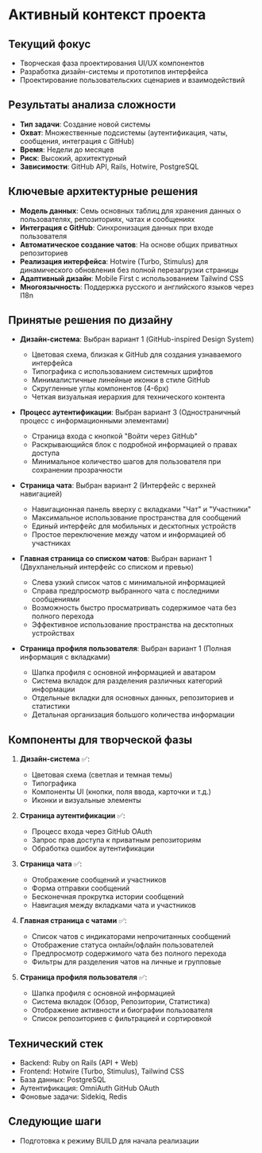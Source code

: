 # Активный контекст проекта

## Текущий фокус
- Творческая фаза проектирования UI/UX компонентов
- Разработка дизайн-системы и прототипов интерфейса
- Проектирование пользовательских сценариев и взаимодействий

## Результаты анализа сложности
- **Тип задачи**: Создание новой системы
- **Охват**: Множественные подсистемы (аутентификация, чаты, сообщения, интеграция с GitHub)
- **Время**: Недели до месяцев
- **Риск**: Высокий, архитектурный
- **Зависимости**: GitHub API, Rails, Hotwire, PostgreSQL

## Ключевые архитектурные решения
- **Модель данных**: Семь основных таблиц для хранения данных о пользователях, репозиториях, чатах и сообщениях
- **Интеграция с GitHub**: Синхронизация данных при входе пользователя
- **Автоматическое создание чатов**: На основе общих приватных репозиториев
- **Реализация интерфейса**: Hotwire (Turbo, Stimulus) для динамического обновления без полной перезагрузки страницы
- **Адаптивный дизайн**: Mobile First с использованием Tailwind CSS
- **Многоязычность**: Поддержка русского и английского языков через I18n

## Принятые решения по дизайну
- **Дизайн-система**: Выбран вариант 1 (GitHub-inspired Design System)
  - Цветовая схема, близкая к GitHub для создания узнаваемого интерфейса
  - Типографика с использованием системных шрифтов
  - Минималистичные линейные иконки в стиле GitHub
  - Скругленные углы компонентов (4-6px)
  - Четкая визуальная иерархия для технического контента

- **Процесс аутентификации**: Выбран вариант 3 (Одностраничный процесс с информационными элементами)
  - Страница входа с кнопкой "Войти через GitHub"
  - Раскрывающийся блок с подробной информацией о правах доступа
  - Минимальное количество шагов для пользователя при сохранении прозрачности

- **Страница чата**: Выбран вариант 2 (Интерфейс с верхней навигацией)
  - Навигационная панель вверху с вкладками "Чат" и "Участники"
  - Максимальное использование пространства для сообщений
  - Единый интерфейс для мобильных и десктопных устройств
  - Простое переключение между чатом и информацией об участниках

- **Главная страница со списком чатов**: Выбран вариант 1 (Двухпанельный интерфейс со списком и превью)
  - Слева узкий список чатов с минимальной информацией
  - Справа предпросмотр выбранного чата с последними сообщениями
  - Возможность быстро просматривать содержимое чата без полного перехода
  - Эффективное использование пространства на десктопных устройствах

- **Страница профиля пользователя**: Выбран вариант 1 (Полная информация с вкладками)
  - Шапка профиля с основной информацией и аватаром
  - Система вкладок для разделения различных категорий информации
  - Отдельные вкладки для основных данных, репозиториев и статистики
  - Детальная организация большого количества информации

## Компоненты для творческой фазы
1. **Дизайн-система** ✅:
   - Цветовая схема (светлая и темная темы)
   - Типографика
   - Компоненты UI (кнопки, поля ввода, карточки и т.д.)
   - Иконки и визуальные элементы

2. **Страница аутентификации** ✅:
   - Процесс входа через GitHub OAuth
   - Запрос прав доступа к приватным репозиториям
   - Обработка ошибок аутентификации

3. **Страница чата** ✅:
   - Отображение сообщений и участников
   - Форма отправки сообщений
   - Бесконечная прокрутка истории сообщений
   - Навигация между вкладками чата и участников

4. **Главная страница с чатами** ✅:
   - Список чатов с индикаторами непрочитанных сообщений
   - Отображение статуса онлайн/офлайн пользователей
   - Предпросмотр содержимого чата без полного перехода
   - Фильтры для разделения чатов на личные и групповые

5. **Страница профиля пользователя** ✅:
   - Шапка профиля с основной информацией
   - Система вкладок (Обзор, Репозитории, Статистика)
   - Отображение активности и биографии пользователя
   - Список репозиториев с фильтрацией и сортировкой

## Технический стек
- Backend: Ruby on Rails (API + Web)
- Frontend: Hotwire (Turbo, Stimulus), Tailwind CSS
- База данных: PostgreSQL
- Аутентификация: OmniAuth GitHub OAuth
- Фоновые задачи: Sidekiq, Redis

## Следующие шаги
- Подготовка к режиму BUILD для начала реализации

